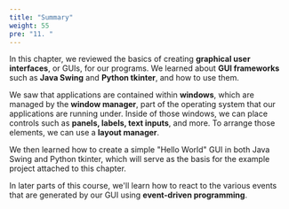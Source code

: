 ```yaml
---
title: "Summary"
weight: 55
pre: "11. "
---
```


In this chapter, we reviewed the basics of creating **graphical user interfaces**, or GUIs, for our programs. We learned about **GUI frameworks** such as **Java Swing** and **Python tkinter**, and how to use them. 

We saw that applications are contained within **windows**, which are managed by the **window manager**, part of the operating system that our applications are running under. Inside of those windows, we can place controls such as **panels, labels, text inputs**, and more. To arrange those elements, we can use a **layout manager**. 

We then learned how to create a simple "Hello World" GUI in both Java Swing and Python tkinter, which will serve as the basis for the example project attached to this chapter.

In later parts of this course, we'll learn how to react to the various events that are generated by our GUI using **event-driven programming**. 
